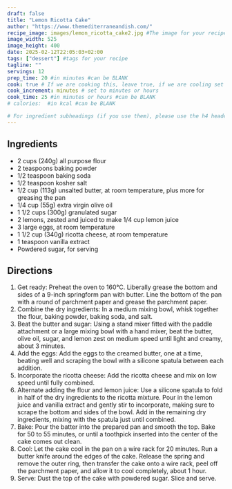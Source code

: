 ```yaml
---
draft: false
title: "Lemon Ricotta Cake"
author: "https://www.themediterraneandish.com/"
recipe_image: images/lemon_ricotta_cake2.jpg #The image for your recipe
image_width: 525
image_height: 400
date: 2025-02-12T22:05:03+02:00
tags: ["dessert"] #tags for your recipe
tagline: ""
servings: 12
prep_time: 20 #in minutes #can be BLANK
cook: true # If we are cooking this, leave true, if we are cooling set to false
cook_increment: minutes # set to minutes or hours
cook_time: 25 #in minutes or hours #can be BLANK
# calories:  #in kcal #can be BLANK

# For ingredient subheadings (if you use them), please use the h4 header.  For print view I have those elements targeted
---
```



## Ingredients

- 2 cups (240g) all purpose flour
- 2 teaspoons baking powder
- 1/2 teaspoon baking soda
- 1/2 teaspoon kosher salt
- 1/2 cup (113g) unsalted butter, at room temperature, plus more for greasing the pan
- 1/4 cup (55g) extra virgin olive oil
- 1 1/2 cups (300g) granulated sugar
- 2 lemons, zested and juiced to make 1/4 cup lemon juice
- 3 large eggs, at room temperature
- 1 1/2 cup (340g) ricotta cheese, at room temperature
- 1 teaspoon vanilla extract
- Powdered sugar, for serving


## Directions

1. Get ready: Preheat the oven to 160°C. Liberally grease the bottom and sides of a 9-inch springform pan with butter. Line the bottom of the pan with a round of parchment paper and grease the parchment paper.
2. Combine the dry ingredients: In a medium mixing bowl, whisk together the flour, baking powder, baking soda, and salt.
3. Beat the butter and sugar: Using a stand mixer fitted with the paddle attachment or a large mixing bowl with a hand mixer, beat the butter, olive oil, sugar, and lemon zest on medium speed until light and creamy, about 3 minutes.
4. Add the eggs: Add the eggs to the creamed butter, one at a time, beating well and scraping the bowl with a silicone spatula between each addition.
5. Incorporate the ricotta cheese: Add the ricotta cheese and mix on low speed until fully combined.
6. Alternate adding the flour and lemon juice: Use a silicone spatula to fold in half of the dry ingredients to the ricotta mixture. Pour in the lemon juice and vanilla extract and gently stir to incorporate, making sure to scrape the bottom and sides of the bowl. Add in the remaining dry ingredients, mixing with the spatula just until combined.
7. Bake: Pour the batter into the prepared pan and smooth the top. Bake for 50 to 55 minutes, or until a toothpick inserted into the center of the cake comes out clean.
8. Cool: Let the cake cool in the pan on a wire rack for 20 minutes. Run a butter knife around the edges of the cake. Release the spring and remove the outer ring, then transfer the cake onto a wire rack, peel off the parchment paper, and allow it to cool completely, about 1 hour.
9. Serve: Dust the top of the cake with powdered sugar. Slice and serve.

